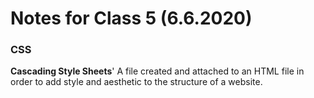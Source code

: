 
# Notes for Class 5 (6.6.2020)

### CSS
**Cascading Style Sheets**'
A file created and attached to an HTML file in order to add style and aesthetic to the structure of a website.
